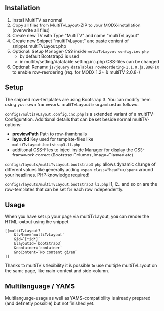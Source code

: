 ## Installation

1. Install MultiTV as normal
2. Copy all files from MultiTvLayout-ZIP to your MODX-installation (overwrite all files)
3. Create new TV with Type "MultiTV" and name "multiTvLayout"
4. Create new Snippet "multiTvLayout" and paste content of snippet.multiTvLayout.php
5. Optional: Setup Manager-CSS inside `multiTvLayout.config.inc.php`
     - by default Bootstrap3 is used
     - in multitv/setting/datatable.setting.inc.php CSS-files can be changed
6. Optional: Rename `js/jquery-dataTables.rowReordering-1.1.0.js.BUGFIX` to enable row-reordering (req. for MODX 1.2+ & multiTV 2.0.8-)


## Setup

The shipped row-templates are using Bootstrap 3. You can modify them using your own framework. multiTvLayout is organized as follows:

`configs/multiTvLayout.config.inc.php` is a extended variant of a multiTV-Configuration. Additional details that can be set beside normal multiTV-options:

- **previewPath** Path to row-thumbnails
- **layoutId** Key used for template-files like `multiTvLayout.bootstrap3.l1.php`
- additional CSS-Files to inject inside Manager for display the CSS-framework correct (Bootstrap Columns, Image-Classes etc)

`configs/layouts/multiTvLayout.bootstrap3.php` allows dynamic change of different values like generally adding `<span class="head"></span>` around your headlines. PHP-knowledge required!

`configs/layouts/multiTvLayout.bootstrap3.l1.php` l1, l2.. and so on are the row-templates that can be set for each row independently.


## Usage

When you have set up your page via multiTvLayout, you can render the HTML-output using the snippet
 
    [[multiTvLayout?
        &tvName=`multiTvLayout`
        &id=`[*id*]`
        &layoutId=`bootstrap3`
        &container=`container`
        &noContent=`No content given`
    ]]

Thanks to multiTv´s flexibility it is possible to use multiple multiTvLayout on the same page, like main-content and side-column.

## Multilanguage / YAMS

Multilanguage-usage as well as YAMS-compatibility is already prepared (and definetly possible) but not finished yet.